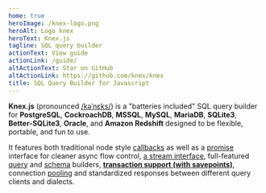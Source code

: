 ```yaml
---
home: true
heroImage: /knex-logo.png
heroAlt: Logo knex
heroText: Knex.js
tagline: SQL query builder
actionText: View guide
actionLink: /guide/
altActionText: Star on GitHub
altActionLink: https://github.com/knex/knex
title: SQL Query Builder for Javascript
---
```


<div class="container-home">

**Knex.js** (pronounced [/kəˈnɛks/](https://youtu.be/19Av0Lxml-I?t=521)) is a "batteries included" SQL query builder for **PostgreSQL**, **CockroachDB**, **MSSQL**, **MySQL**, **MariaDB**, **SQLite3**, **Better-SQLite3**, **Oracle**, and **Amazon Redshift** designed to be flexible, portable, and fun to use. 

It features both traditional node style [callbacks](/guide/interfaces#callbacks) as well as a [promise](/guide/interfaces#promises) interface for cleaner async flow control, [a stream interface](/guide/interfaces#streams), full-featured [query](/guide/query-builder) and [schema](/guide/schema-builder) builders, [**transaction support (with savepoints)**](/guide/transactions), connection [pooling](/guide/#pool) and standardized responses between different query clients and dialects.

</div>
